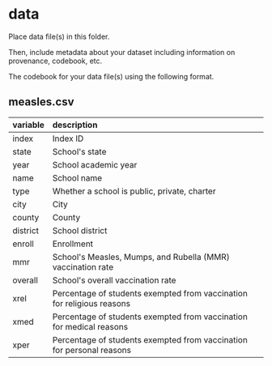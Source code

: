 # data

Place data file(s) in this folder.

Then, include metadata about your dataset including information on provenance, codebook, etc.

The codebook for your data file(s) using the following format.

## measles.csv

|variable         |description |
|:----------------|:-----------|
|index		        |Index ID                                                                 |
|state	          |School's state                                                           |
|year		          |School academic year                                                     |
|name		          |School name                                                              |
|type		          |Whether a school is public, private, charter                             |
|city		          |City                                                                     |
|county		        |County                                                                   |
|district		      |School district                                                          |
|enroll		        |Enrollment                                                               |
|mmr		          |School's Measles, Mumps, and Rubella (MMR) vaccination rate              |
|overall		      |School's overall vaccination rate                                        |
|xrel		          |Percentage of students exempted from vaccination for religious reasons   |
|xmed		          |Percentage of students exempted from vaccination for medical reasons     |
|xper		          |Percentage of students exempted from vaccination for personal reasons    |
